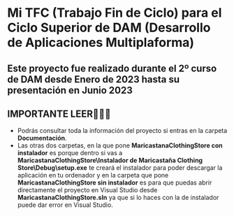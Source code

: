 # Mi TFC (Trabajo Fin de Ciclo) para el Ciclo Superior de DAM (Desarrollo de Aplicaciones Multiplaforma)
## Este proyecto fue realizado durante el 2º curso de DAM desde Enero de 2023 hasta su presentación en Junio 2023

## IMPORTANTE LEER🚨👇🏼
- Podrás consultar toda la información del proyecto si entras en la carpeta **Documentación**.
- Las otras dos carpetas, en la que pone **MaricastanaClothingStore con instalador** es porque dentro si vas a **MaricastanaClothingStore\Instalador de Maricastaña Clothing Store\Debug\setup.exe** te creará el instalador para poder descargar la aplicación en tu ordenador y en la carpeta que pone **MaricastanaClothingStore sin instalador** es para que puedas abrir directamente el proyecto en Visual Studio desde **MaricastanaClothingStore.sln** ya que si lo haces con la de instalador puede dar error en Visual Studio.
